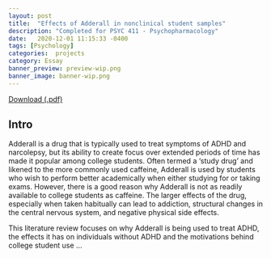 ```yaml
---
layout: post
title:  "Effects of Adderall in nonclinical student samples"
description: "Completed for PSYC 411 - Psychopharmacology"
date:   2020-12-01 11:15:33 -0400
tags: [Psychology] 
categories:  projects
category: Essay
banner_preview: preview-wip.png
banner_image: banner-wip.png
---
```


<!--more-->

[Download (.pdf)]({{site.url}}/assets/psychessay/411_Final_DaneSherman.pdf)

## Intro

Adderall is a drug that is typically used to treat symptoms of ADHD and narcolepsy, but its ability to create focus over extended periods of time has made it popular among college students. Often termed a ‘study drug’ and likened to the more commonly used caffeine, Adderall is used by students who wish to perform better academically when either studying for or taking exams. However, there is a good reason why Adderall is not as readily available to college students as caffeine. The larger effects of the drug, especially when taken habitually can lead to addiction, structural changes in the central nervous system, and negative physical side effects.

This literature review focuses on why Adderall is being used to treat ADHD, the effects it has on individuals without ADHD and the motivations behind college student use ...